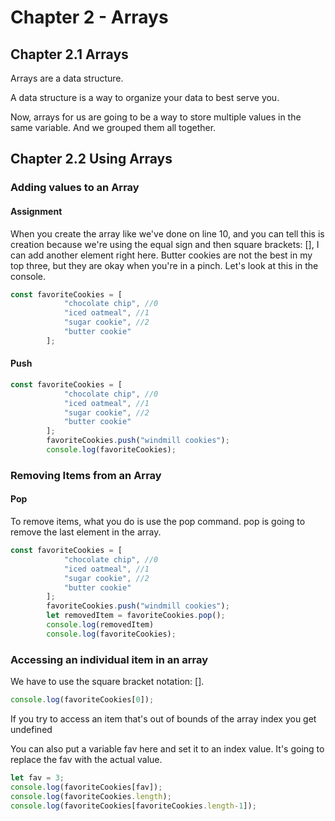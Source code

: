 # Chapter 2 - Arrays
## Chapter 2.1 Arrays
Arrays are a data structure.

A data structure is a way to organize your data to best serve you.

Now, arrays for us are going to be a way to store multiple values in the same variable. And we grouped them all together.

## Chapter 2.2 Using Arrays
### Adding values to an Array
#### Assignment
When you create the array like we've done on line 10, and you can tell this is creation because we're using the equal sign and then square brackets: [], I can add another element right here.
Butter cookies are not the best in my top three, but they are okay when you're in a pinch. Let's look at this in the console.
```javascript
const favoriteCookies = [
            "chocolate chip", //0
            "iced oatmeal", //1
            "sugar cookie", //2
            "butter cookie"
        ];      
```
#### Push
```javascript
const favoriteCookies = [
            "chocolate chip", //0
            "iced oatmeal", //1
            "sugar cookie", //2
            "butter cookie"
        ];      
        favoriteCookies.push("windmill cookies");
        console.log(favoriteCookies);
```
### Removing Items from an Array
#### Pop
To remove items, what you do is use the pop command.
pop is going to remove the last element in the array.

```javascript
const favoriteCookies = [
            "chocolate chip", //0
            "iced oatmeal", //1
            "sugar cookie", //2
            "butter cookie"
        ];      
        favoriteCookies.push("windmill cookies");
        let removedItem = favoriteCookies.pop();
        console.log(removedItem)
        console.log(favoriteCookies);
```
### Accessing an individual item in an array
We have to use the square bracket notation: [].
```javascript
console.log(favoriteCookies[0]);
```

If you try to access an item that's out of bounds of the array index you get undefined

You can also put a variable fav here and set it to an index value. It's going to replace the fav with the actual value.

```javascript
let fav = 3;
console.log(favoriteCookies[fav]);
console.log(favoriteCookies.length);
console.log(favoriteCookies[favoriteCookies.length-1]);
```
